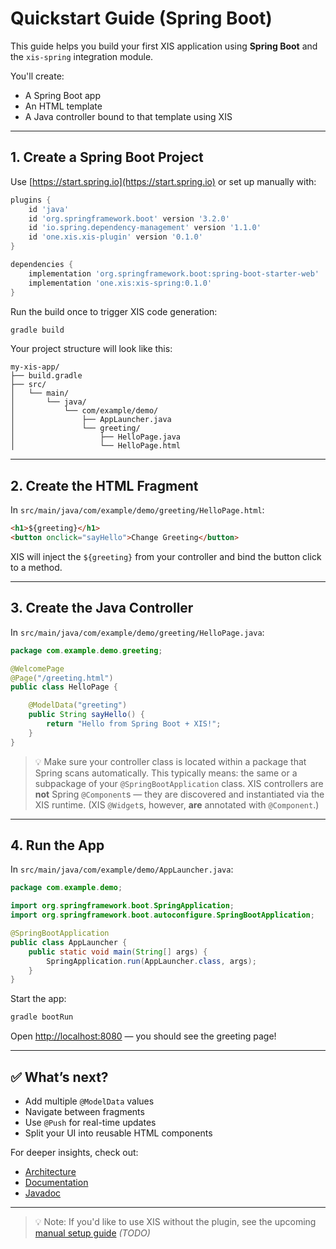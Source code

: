 # Quickstart Guide (Spring Boot)

This guide helps you build your first XIS application using **Spring Boot** and the `xis-spring` integration module.

You'll create:

- A Spring Boot app
- An HTML template
- A Java controller bound to that template using XIS

---

## 1. Create a Spring Boot Project

Use [https://start.spring.io](https://start.spring.io) or set up manually with:

```groovy
plugins {
    id 'java'
    id 'org.springframework.boot' version '3.2.0'
    id 'io.spring.dependency-management' version '1.1.0'
    id 'one.xis.xis-plugin' version '0.1.0'
}

dependencies {
    implementation 'org.springframework.boot:spring-boot-starter-web'
    implementation 'one.xis:xis-spring:0.1.0'
}
```

Run the build once to trigger XIS code generation:

```bash
gradle build
```

Your project structure will look like this:

```
my-xis-app/
├── build.gradle
├── src/
│   └── main/
│       └── java/
│           └── com/example/demo/
│               ├── AppLauncher.java
│               └── greeting/
│                   ├── HelloPage.java
│                   └── HelloPage.html
```

---

## 2. Create the HTML Fragment

In `src/main/java/com/example/demo/greeting/HelloPage.html`:

```html
<h1>${greeting}</h1>
<button onclick="sayHello">Change Greeting</button>
```

XIS will inject the `${greeting}` from your controller and bind the button click to a method.

---

## 3. Create the Java Controller

In `src/main/java/com/example/demo/greeting/HelloPage.java`:

```java
package com.example.demo.greeting;

@WelcomePage
@Page("/greeting.html")
public class HelloPage {

    @ModelData("greeting")
    public String sayHello() {
        return "Hello from Spring Boot + XIS!";
    }
}
```

> 💡 Make sure your controller class is located within a package that Spring scans automatically.
> This typically means: the same or a subpackage of your `@SpringBootApplication` class.
> XIS controllers are **not** Spring `@Component`s — they are discovered and instantiated via the XIS runtime.
> (XIS `@Widget`s, however, **are** annotated with `@Component`.)

---

## 4. Run the App

In `src/main/java/com/example/demo/AppLauncher.java`:

```java
package com.example.demo;

import org.springframework.boot.SpringApplication;
import org.springframework.boot.autoconfigure.SpringBootApplication;

@SpringBootApplication
public class AppLauncher {
    public static void main(String[] args) {
        SpringApplication.run(AppLauncher.class, args);
    }
}
```

Start the app:

```bash
gradle bootRun
```

Open [http://localhost:8080](http://localhost:8080) — you should see the greeting page!

---

## ✅ What’s next?

- Add multiple `@ModelData` values
- Navigate between fragments
- Use `@Push` for real-time updates
- Split your UI into reusable HTML components

For deeper insights, check out:

- [Architecture](architecture.md)
- [Documentation](https://xis.one/docs/)
- [Javadoc](https://javadoc.io/doc/one.xis/xis-spring)

---

> 💡 Note: If you'd like to use XIS without the plugin, see the upcoming [manual setup guide](manual-setup.md) *(TODO)*

